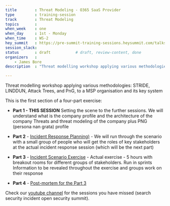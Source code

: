 ```yaml
---
title        : Threat Modeling - O365 SaaS Provider
type         : training-session
track        : Threat Modeling
topics       : 
when_week    : one
when_day     : 1st - Monday
when_time    : WS-2
hey_summit   : https://pre-summit-training-sessions.heysummit.com/talks/threat-modeling/
session_slack:
status       : draft           # draft, review-content, done
organizers   :
    - James Bore
description  : "Threat modelling workshop applying various methodologies: STRIDE, LINDDUN, Attack Trees, and PnG, to a MSP organisation and its key systems"

---
```


Threat modelling workshop applying various methodologies: STRIDE, LINDDUN, Attack Trees, and PnG, to a MSP organisation and its key system

This is the first section of a four-part exercise:

- **Part 1 - THIS SESSION**  Setting the scene to the further sessions. We will understand what is the company profile and the architecture of the company Threats and threat modeling of the company plus PNG (persona nan grata) profile

- **Part 2** - [Incident Response Planning)](https://open-security-summit-2020.heysummit.com/talks/incident-response-planning) - We will run through the scenario with a small group of people who will get the roles of key stakeholders at the actual incident response session (which will be the next part)

- **Part 3** - [Incident Scenario Exercise](https://pre-summit-training-sessions.heysummit.com/talks/incident-scenario-exercise) - Actual exercise - 5 hours with breakout rooms for different groups of stakeholders. Run in sprints
Information to be revealed throughout the exercise and groups work on their response

- **Part 4** - [Post-mortem for the Part 3](https://open-security-summit-2020.heysummit.com/talks/post-mortem-of-the-incident-exercise/)


Check our [youtube channel](https://www.youtube.com/channel/UCyse9b_2JLJUxKMLgSpOL-Q/)  for the sessions you have missed (search security incident open security summit). 



